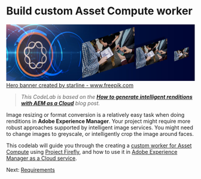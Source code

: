 # Build custom Asset Compute worker

![front-banner](lessons/assets/hero-banner.jpg)
<a href="https://www.freepik.com/vectors/banner">Hero banner created by starline - www.freepik.com</a>

> *This CodeLab is based on the [**How to generate intelligent renditions with AEM as a Cloud**][original-post] blog post.*

Image resizing or format conversion is a relatively easy task when doing renditions in **Adobe Experience Manager**. 
Your project might require more robust approaches supported by intelligent image services. You might need to change 
images to greyscale, or intelligently crop the image around faces. 

This codelab will guide you through the creating a [custom worker for Asset Compute][asset-compute-extensions] using [Project Firefly][firefly-home], and how to use it in [Adobe Experience Manager as a Cloud service][aem-cloud].

Next: [Requirements](lessons/requirements.md)
  
[original-post]: https://tech.cognifide.com/blog/2020/how-to-generate-intelligent-renditions-aem-cloud/
[firefly-home]: https://github.com/AdobeDocs/project-firefly
[asset-compute-extensions]: https://docs.adobe.com/content/help/en/asset-compute/using/extend/understand-extensibility.html
[aem-cloud]: https://docs.adobe.com/content/help/en/experience-manager-cloud-service/landing/home.html